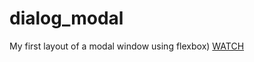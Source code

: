 # dialog_modal
My first layout of a modal window using flexbox)
[WATCH](https://nick-rashkevich.github.io/dialog_modal/)
